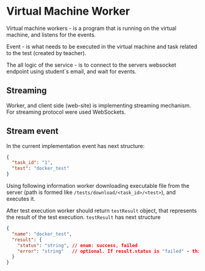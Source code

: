 # Virtual Machine Worker

Virtual machine workers - is a program that is running on the virtual machine, and listens for the events.

Event - is what needs to be executed in the virtual machine and task related to the test (created by teacher).

The all logic of the service - is to connect to the servers websocket endpoint using student`s email, and wait for events.

## Streaming

Worker, and client side (web-site) is implementing streaming mechanism. For streaming protocol were used WebSockets.

## Stream event

In the current implementation event has next structure:

```json
{
  "task_id": "1",
  "test": "docker_test"
}
```

Using following information worker downloading executable file from the server (path is formed like `/tests/download/<task_id>/<test>`), and executes it.

After test execution worker should return `testResult` object, that represents the result of the test execution.
`testResult` has next structure

```json
{
  "name": "docker_test",
  "result": {
    "status": "string", // enum: success, failed
    "error": "string"   // optional. If result.status is "failed" - this field will contain failure details
  }
}
```
